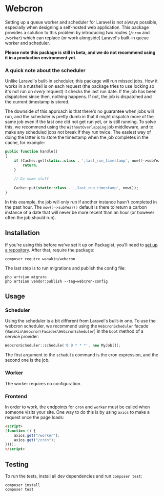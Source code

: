 # Webcron

Setting up a queue worker and scheduler for Laravel is not always possible, especially when designing a self-hosted web application. This package provides a solution to this problem by introducing two routes (`/cron` and `/worker`) which can replace (or work alongside) Laravel's built-in queue worker and scheduler.

**Please note this package is still in beta, and we do not recommend using it in a production environment yet.**

### A quick note about the scheduler
Unlike Laravel's built-in scheduler, this package will run missed jobs. How it works in a nutshell is on each request (the package tries to use locking so it's not run on *every* request) it checks the last run date. If the job has been dispatched since then, nothing happens. If not, the job is dispatched and the current timestamp is stored.

The downside of this approach is that there's no guarantee when jobs will run, and the scheduler is pretty dumb in that it might dispatch more of the same job even if the last one did not get run yet, or is still running. To solve this, we recommend using the `WithoutOverlapping` job middleware, and to make any scheduled jobs not break if they run twice. The easiest way of doing the latter is to store the timestamp when the job completes in the cache, for example:

```php
public function handle()
{
    if (Cache::get(static::class . ',last_run_timestamp', now()->subYear())->add('1 hour')->gt(now())) {
        return;
    }
    
    // Do some stuff
    
    Cache::put(static::class . ',last_run_timestamp', now());
}
```

In this example, the job will only run if another instance hasn't completed in the past hour. The `now()->subYear()` default is there to return a carbon instance of a date that will never be more recent than an hour (or however often the job should run).

## Installation
If you're using this before we've set it up on Packagist, you'll need to [set up a repository](https://getcomposer.org/doc/05-repositories.md). After that, require the package:

```shell
composer require wanakin/webcron
```

The last step is to run migrations and publish the config file:

```shell
php artsian migrate
php artsian vendor:publish --tag=webcron-config
```

## Usage
### Scheduler
Using the scheduler is a bit different from Laravel's built-in one. To use the webcron scheduler, we recommend using the `WebcronScheduler` facade (`WanaKin\Webcron\Facades\WebcronScheduler`) in the `boot` method of a service provider:

```php
WebcronScheduler::schedule('0 0 * * *', new MyJob());
```

The first argument to the `schedule` command is the cron expression, and the second one is the job.

### Worker
The worker requires no configuration.

### Frontend
In order to work, the endpoints for `cron` and `worker` must be called when someone visits your site. One way to do this is by using `axios` to make a request once the page loads:

```html
<script>
(function () {
    axios.get("/worker");
    axios.get("/cron");
})();
</script>
```

## Testing
To run the tests, install all dev dependencies and run `composer test`:

```shell
composer install
composer test
```